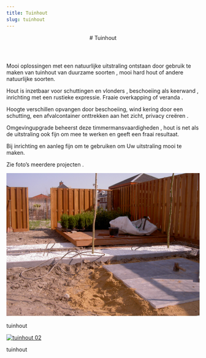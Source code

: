 ```yaml
---
title: Tuinhout
slug: tuinhout
---
```

<article class="regular">
<header>
# Tuinhout
</header>
<section>
Mooi oplossingen met een natuurlijke uitstraling ontstaan door gebruik te maken van tuinhout van duurzame soorten , mooi hard hout of andere natuurlijke soorten.

Hout is inzetbaar voor schuttingen en vlonders , beschoeiing als keerwand , inrichting met een rustieke expressie. Fraaie overkapping of veranda .

Hoogte verschillen opvangen door beschoeiing, wind kering door een schutting, een afvalcontainer onttrekken aan het zicht, privacy creëren .

Omgevingupgrade beheerst deze timmermansvaardigheden , hout is net als de uitstraling ook  fijn om mee te werken  en geeft een fraai resultaat.

Bij inrichting en aanleg fijn om te gebruiken om Uw uitstraling mooi te maken.

Zie foto’s meerdere projecten .
</section>
</article>
<aside>
<a href="img/tuinhout_01.jpg" class="magnific">
<img src="img/tuinhout_01.jpg" alt="tuinhout 01" title="tuinhout 01" />
</a>
<p class="onderschrift">
tuinhout
</p>
<a href="img/tuinhout_02.jpg" class="magnific">
<img src="img/tuinhout_02.jpg" alt="tuinhout 02" title="tuinhout 02" />
</a>
<p class="onderschrift">
tuinhout
</p>
</aside>